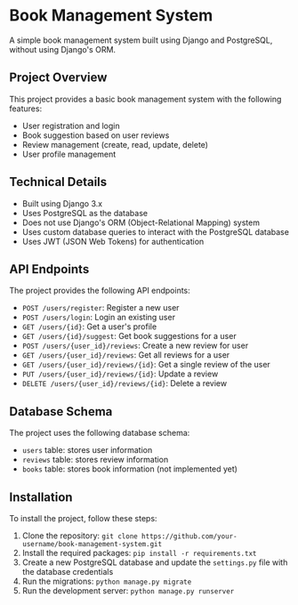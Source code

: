 # **Book Management System**

A simple book management system built using Django and PostgreSQL, without using Django's ORM.

## **Project Overview**

This project provides a basic book management system with the following features:

- User registration and login
- Book suggestion based on user reviews
- Review management (create, read, update, delete)
- User profile management

## **Technical Details**

- Built using Django 3.x
- Uses PostgreSQL as the database
- Does not use Django's ORM (Object-Relational Mapping) system
- Uses custom database queries to interact with the PostgreSQL database
- Uses JWT (JSON Web Tokens) for authentication

## **API Endpoints**

The project provides the following API endpoints:

- `POST /users/register`: Register a new user
- `POST /users/login`: Login an existing user
- `GET /users/{id}`: Get a user's profile
- `GET /users/{id}/suggest`: Get book suggestions for a user
- `POST /users/{user_id}/reviews`: Create a new review for user
- `GET /users/{user_id}/reviews`: Get all reviews for a user
- `GET /users/{user_id}/reviews/{id}`: Get a single review of the user
- `PUT /users/{user_id}/reviews/{id}`: Update a review
- `DELETE /users/{user_id}/reviews/{id}`: Delete a review

## **Database Schema**

The project uses the following database schema:

- `users` table: stores user information
- `reviews` table: stores review information
- `books` table: stores book information (not implemented yet)

## **Installation**

To install the project, follow these steps:

1. Clone the repository: `git clone https://github.com/your-username/book-management-system.git`
2. Install the required packages: `pip install -r requirements.txt`
3. Create a new PostgreSQL database and update the `settings.py` file with the database credentials
4. Run the migrations: `python manage.py migrate`
5. Run the development server: `python manage.py runserver`